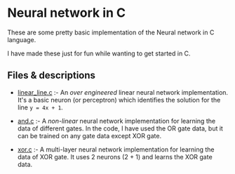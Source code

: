 # Neural network in C

These are some pretty basic implementation of the Neural network in C language.

I have made these just for fun while wanting to get started in C.

## Files & descriptions

- [linear_line.c](./linear_line.c) :- An _over engineered_ linear neural network implementation. It's a basic neuron (or perceptron) which identifies the solution for the line `y = 4x + 1`.

- [and.c](./and.c) :- A _non-linear_ neural network implementation for learning the data of different gates. In the code, I have used the OR gate data, but it can be trained on any gate data except XOR gate.

- [xor.c](./xor.c) :- A multi-layer neural network implementation for learning the data of XOR gate. It uses 2 neurons (2 + 1) and learns the XOR gate data.

